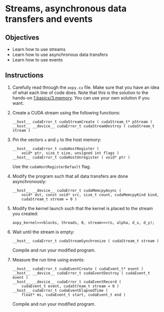 # Streams, asynchronous data transfers and events

## Objectives

 - Learn how to use streams
 - Learn how to use asynchronous data transfers
 - Learn how to use events

## Instructions

 1. Carefully read through the `axpy.cu` file. Make sure that you have an idea
    of what each line of code does. Note that this is the solution to the
    hands-on [1.basics/3.memory](../../1.basics/3.memory/). You can use your
    own solution if you want.

 2. Create a CUDA stream using the following functions:
 
    ```
    __host__ cudaError_t cudaStreamCreate ( cudaStream_t* pStream )
    __host__ __device__ cudaError_t cudaStreamDestroy ( cudaStream_t stream )
    ```

 3. Pin the vectors `x` and `y` to the host memory:
 
    ```
    __host__ cudaError_t cudaHostRegister (
        void* ptr, size_t size, unsigned int flags )
    __host__ cudaError_t cudaHostUnregister ( void* ptr )
    ```

    Use the `cudaHostRegisterDefault` flag.

 4. Modify the program such that all data transfers are done asynchronously:
 
    ```
    __host__ __device__ cudaError_t cudaMemcpyAsync (
        void* dst, const void* src, size_t count, cudaMemcpyKind kind, 
        cudaStream_t stream = 0 )
    ```

 5. Modify the kernel launch such that the kernel is placed to the stream
    you created:
    
    ```
    axpy_kernel<<<blocks, threads, 0, stream>>>(n, alpha, d_x, d_y);
    ```
    
 6. Wait until the stream is empty:
 
    ```
    __host__ cudaError_t cudaStreamSynchronize ( cudaStream_t stream )
    ```
    
    Compile and run your modified program.

 7. Measure the run time using events:

    ```
    __host__ cudaError_t cudaEventCreate ( cudaEvent_t* event )
    __host__ __device__ cudaError_t cudaEventDestroy ( cudaEvent_t event )
    __host__ __device__ cudaError_t cudaEventRecord (
        cudaEvent_t event, cudaStream_t stream = 0 )
    __host__ cudaError_t cudaEventElapsedTime (
        float* ms, cudaEvent_t start, cudaEvent_t end )
    ```

    Compile and run your modified program.
